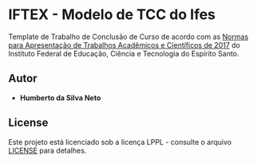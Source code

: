 # IFTEX - Modelo de TCC do Ifes
Template de Trabalho de Conclusão de Curso de acordo com as [Normas para Apresentação de Trabalhos Acadêmicos e Científicos de 2017](https://www.ci.ifes.edu.br/images/stories/2017/biblioteca/caderno_normas_tcc_2017-277_rev_27-11.pdf) do Instituto Federal de Educação, Ciência e Tecnologia do Espírito Santo.

## Autor

* **Humberto da Silva Neto**

## License

Este projeto está licenciado sob a licença LPPL - consulte o arquivo [LICENSE](https://github.com/hsneto/if-beamer/blob/master/LICENSE) para detalhes.